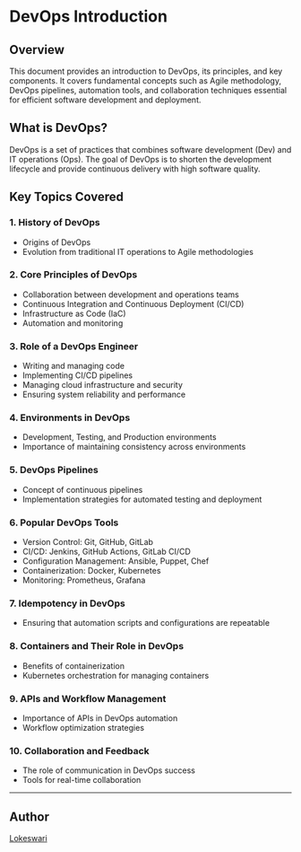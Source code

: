 # DevOps Introduction

## Overview

This document provides an introduction to DevOps, its principles, and key components. It covers fundamental concepts such as Agile methodology, DevOps pipelines, automation tools, and collaboration techniques essential for efficient software development and deployment.

## What is DevOps?

DevOps is a set of practices that combines software development (Dev) and IT operations (Ops). The goal of DevOps is to shorten the development lifecycle and provide continuous delivery with high software quality.

## Key Topics Covered

### 1. **History of DevOps**

- Origins of DevOps
- Evolution from traditional IT operations to Agile methodologies

### 2. **Core Principles of DevOps**

- Collaboration between development and operations teams
- Continuous Integration and Continuous Deployment (CI/CD)
- Infrastructure as Code (IaC)
- Automation and monitoring

### 3. **Role of a DevOps Engineer**

- Writing and managing code
- Implementing CI/CD pipelines
- Managing cloud infrastructure and security
- Ensuring system reliability and performance

### 4. **Environments in DevOps**

- Development, Testing, and Production environments
- Importance of maintaining consistency across environments

### 5. **DevOps Pipelines**

- Concept of continuous pipelines
- Implementation strategies for automated testing and deployment

### 6. **Popular DevOps Tools**

- Version Control: Git, GitHub, GitLab
- CI/CD: Jenkins, GitHub Actions, GitLab CI/CD
- Configuration Management: Ansible, Puppet, Chef
- Containerization: Docker, Kubernetes
- Monitoring: Prometheus, Grafana

### 7. **Idempotency in DevOps**

- Ensuring that automation scripts and configurations are repeatable

### 8. **Containers and Their Role in DevOps**

- Benefits of containerization
- Kubernetes orchestration for managing containers

### 9. **APIs and Workflow Management**

- Importance of APIs in DevOps automation
- Workflow optimization strategies

### 10. **Collaboration and Feedback**

- The role of communication in DevOps success
- Tools for real-time collaboration

---
## Author
[Lokeswari](https://github.com/LokiRameshBabu)
